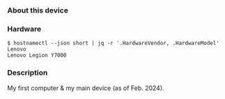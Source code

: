 ### About this device

### Hardware
```
$ hostnamectl --json short | jq -r '.HardwareVendor, .HardwareModel'
Lenovo
Lenovo Legion Y7000
```

### Description

My first computer & my main device (as of Feb. 2024).
